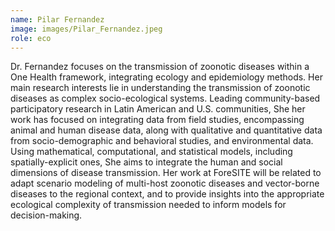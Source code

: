 ```yaml
---
name: Pilar Fernandez
image: images/Pilar_Fernandez.jpeg
role: eco
---
```

 
Dr. Fernandez focuses on the transmission of zoonotic diseases within a One Health framework, integrating ecology and epidemiology methods. Her main research interests lie in understanding the transmission of zoonotic diseases as complex socio-ecological systems. Leading community-based participatory research in Latin American and U.S. communities, She her work has focused on integrating data from field studies, encompassing animal and human disease data, along with qualitative and quantitative data from socio-demographic and behavioral studies, and environmental data. Using mathematical, computational, and statistical models, including spatially-explicit ones, She aims to integrate the human and social dimensions of disease transmission. Her work at ForeSITE will be related to adapt scenario modeling of multi-host zoonotic diseases and vector-borne diseases to the regional context, and to provide insights into the appropriate ecological complexity of transmission needed to inform models for decision-making.
